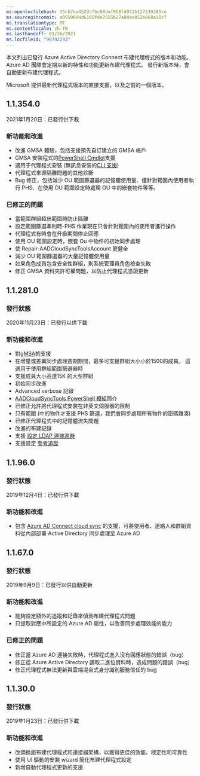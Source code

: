 ```yaml
---
ms.openlocfilehash: 35cb7ba4523cfbc88daf958fd972b127519385ce
ms.sourcegitcommit: a055089dd6195fde2555b27a84ae052b668a18c7
ms.translationtype: MT
ms.contentlocale: zh-TW
ms.lasthandoff: 01/26/2021
ms.locfileid: "98792293"
---
```

本文列出已發行 Azure Active Directory Connect 布建代理程式的版本和功能。 Azure AD 團隊會定期以新的特性和功能更新布建代理程式。 發行新版本時，會自動更新布建代理程式。 

Microsoft 提供最新代理程式版本的直接支援，以及之前的一個版本。

## <a name="113540"></a>1.1.354.0

2021年1月20日：已發行供下載

### <a name="new-features-and-improvements"></a>新功能和改進
- 改進 GMSA 體驗，包括支援預先自訂建立的 GMSA 帳戶
- GMSA 安裝程式的[PowerShell Cmdlet](../articles/active-directory/cloud-sync/how-to-gmsa-cmdlets.md)支援
- 適用于代理程式安裝 (無訊息安裝的[CLI 支援](../articles/active-directory/cloud-sync/how-to-install-pshell.md)) 
- 代理程式來源隔離問題的其他診斷
- Bug 修正，包括減少 OU 範圍篩選器的記憶體使用量、僅針對範圍內使用者執行 PHS、在使用 OU 範圍設定時處理 OU 中的嵌套物件等等。 


### <a name="fixed-issues"></a>已修正的問題
-    當範圍群組超出範圍時防止隔離
-   設定範圍篩選準則時-PHS 作業現在只會針對範圍內的使用者進行操作
-   代理程式有時會在升級期間停止回應
-   使用 OU 範圍設定時，嵌套 Ou 中物件的初始同步處理
-   使 Repair-AADCloudSyncToolsAccount 更健全
-   減少 OU 範圍篩選器的大量記憶體使用量
-   如果角色成員包含安全性群組，則系統管理員角色檢查失敗
-   修正 GMSA 資料夾許可權問題，以防止代理程式憑證更新







## <a name="112810"></a>1.1.281.0

### <a name="release-status"></a>發行狀態

2020年11月23日：已發行以供下載

### <a name="new-features-and-improvements"></a>新功能和改進

* 對[gMSA](../articles/active-directory/cloud-sync/how-to-prerequisites.md#group-managed-service-accounts)的支援
* 在增量或差異同步處理週期期間，最多可支援群組大小小於1500的成員。 這適用于使用群組範圍篩選器時
* 支援成員大小高達15K 的大型群組
* 初始同步改進
* Advanced verbose 記錄
* [AADCloudSyncTools PowerShell 模組](../articles/active-directory/cloud-sync/reference-powershell.md)簡介
* 已修正允許將代理程式安裝在非英文伺服器的限制
* 只有範圍 (中的物件才支援 PHS 篩選，我們會同步處理所有物件的密碼雜湊) 
* 已修正代理程式中的記憶體流失問題
* 改進的布建記錄
* 支援 [設定 LDAP 連接逾時](../articles/active-directory/cloud-sync/how-to-manage-registry-options.md#configure-ldap-connection-timeout) 
* 支援設定 [參考追蹤](../articles/active-directory/cloud-sync/how-to-manage-registry-options.md#configure-referral-chasing) 


## <a name="11960"></a>1.1.96.0

### <a name="release-status"></a>發行狀態

2019年12月4日：已發行供下載

### <a name="new-features-and-improvements"></a>新功能和改進

* 包含 [Azure AD Connect cloud sync](../articles/active-directory/cloud-sync/what-is-cloud-sync.md) 的支援，可將使用者、連絡人和群組資料從內部部署 Active Directory 同步處理至 Azure AD


## <a name="11670"></a>1.1.67.0

### <a name="release-status"></a>發行狀態

2019年9月9日：已發行以供自動更新

### <a name="new-features-and-improvements"></a>新功能和改進

* 能夠設定額外的追蹤和記錄來偵測布建代理程式問題
* 只提取對應中所設定的 Azure AD 屬性，以改善同步處理效能的能力

### <a name="fixed-issues"></a>已修正的問題

* 修正當 Azure AD 連接失敗時，代理程式進入沒有回應狀態的錯誤（bug）
* 修正從 Azure Active Directory 讀取二進位資料時，造成問題的錯誤（bug）
* 修正代理程式無法更新與雲端混合式身分識別服務信任的 bug

## <a name="11300"></a>1.1.30.0

### <a name="release-status"></a>發行狀態

2019年1月23日：已發行供下載

### <a name="new-features-and-improvements"></a>新功能和改進

* 改頭換面布建代理程式和連接器架構，以獲得更佳的效能、穩定性和可靠性 
* 使用 UI 驅動的安裝 wizard 簡化布建代理程式設定 
* 新增自動代理程式更新的支援


